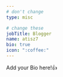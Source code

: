```yaml
---
# don't change
type: misc

# change these
jobTitle: Blogger
name: atisz7
bio: true
icon: ":coffee:"
---
```


Add your Bio here!:+1:
